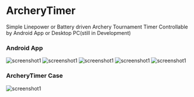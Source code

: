 # ArcheryTimer
		
Simple Linepower or Battery driven Archery Tournament Timer
Controllable by Android App or Desktop PC(still in Development)

### Android App
![screenshot1](https://github.com/guidobonerz/IndoorArcheryTimer/blob/main/docs/welcome.png)
![screenshot1](https://github.com/guidobonerz/IndoorArcheryTimer/blob/main/docs/setup_ab.png)
![screenshot1](https://github.com/guidobonerz/IndoorArcheryTimer/blob/main/docs/tournament_ab.png)
![screenshot1](https://github.com/guidobonerz/IndoorArcheryTimer/blob/main/docs/setup_abcd.png)
![screenshot1](https://github.com/guidobonerz/IndoorArcheryTimer/blob/main/docs/tournament_abcd_reshoot.png)

### ArcheryTimer Case
![screenshot1](https://github.com/guidobonerz/IndoorArcheryTimer/blob/main/docs/case.jpg)

